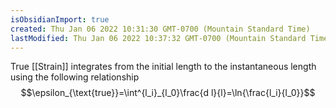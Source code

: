 ```yaml
---
isObsidianImport: true
created: Thu Jan 06 2022 10:31:30 GMT-0700 (Mountain Standard Time)
lastModified: Thu Jan 06 2022 10:37:32 GMT-0700 (Mountain Standard Time)
---
```

True [[Strain]] integrates from the initial length to the instantaneous length using the following relationship
$$\epsilon_{\text{true}}=\int^{l_i}_{l_0}\frac{d l}{l}=\ln{\frac{l_i}{l_0}}$$
